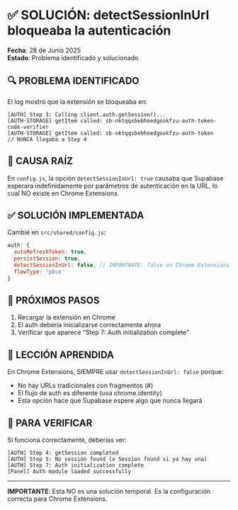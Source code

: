 # ✅ SOLUCIÓN: detectSessionInUrl bloqueaba la autenticación

**Fecha**: 28 de Junio 2025  
**Estado**: Problema identificado y solucionado

## 🔍 PROBLEMA IDENTIFICADO

El log mostró que la extensión se bloqueaba en:
```
[AUTH] Step 3: Calling client.auth.getSession()...
[AUTH-STORAGE] getItem called: sb-nktqqsbebhoedgookfzu-auth-token-code-verifier
[AUTH-STORAGE] getItem called: sb-nktqqsbebhoedgookfzu-auth-token
// NUNCA llegaba a Step 4
```

## 🎯 CAUSA RAÍZ

En `config.js`, la opción `detectSessionInUrl: true` causaba que Supabase esperara indefinidamente por parámetros de autenticación en la URL, lo cual NO existe en Chrome Extensions.

## ✅ SOLUCIÓN IMPLEMENTADA

Cambié en `src/shared/config.js`:
```javascript
auth: {
  autoRefreshToken: true,
  persistSession: true,
  detectSessionInUrl: false, // IMPORTANTE: false en Chrome Extensions
  flowType: 'pkce'
}
```

## 🚀 PRÓXIMOS PASOS

1. Recargar la extensión en Chrome
2. El auth debería inicializarse correctamente ahora
3. Verificar que aparece "Step 7: Auth initialization complete"

## 📝 LECCIÓN APRENDIDA

En Chrome Extensions, SIEMPRE usar `detectSessionInUrl: false` porque:
- No hay URLs tradicionales con fragmentos (#)
- El flujo de auth es diferente (usa chrome.identity)
- Esta opción hace que Supabase espere algo que nunca llegará

## 🔧 PARA VERIFICAR

Si funciona correctamente, deberías ver:
```
[AUTH] Step 4: getSession completed
[AUTH] Step 5: No session found (o Session found si ya hay una)
[AUTH] Step 7: Auth initialization complete
[Panel] Auth module loaded successfully
```

---

**IMPORTANTE**: Esta NO es una solución temporal. Es la configuración correcta para Chrome Extensions.